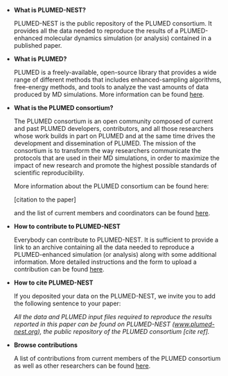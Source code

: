 * __What is PLUMED-NEST?__

  PLUMED-NEST is the public repository of the PLUMED consortium. It provides all the data
  needed to reproduce the results of a PLUMED-enhanced molecular dynamics simulation (or analysis)
  contained in a published paper. 

* __What is PLUMED?__

  PLUMED is a freely-available, open-source library that provides a wide range of different methods 
  that includes enhanced-sampling algorithms, free-energy methods, and tools to analyze the vast amounts 
  of data produced by MD simulations. More information can be found [here](http://www.plumed.org). 

* __What is the PLUMED consortium?__

  The PLUMED consortium is an open community composed of current and past PLUMED developers, contributors, 
  and all those researchers whose work builds in part on PLUMED and at the same time drives 
  the development and dissemination of PLUMED.
  The mission of the consortium is to transform the way researchers communicate the 
  protocols that are used in their MD simulations, in order to maximize the impact of 
  new research and promote the highest possible standards of scientific reproducibility. 

  More information about the PLUMED consortium can be found here:

  [citation to the paper]

  and the list of current members and coordinators can be found [here](Members.md). 

* __How to contribute to PLUMED-NEST__

  Everybody can contribute to PLUMED-NEST. It is sufficient to provide
  a link to an archive containing all the data needed to reproduce a 
  PLUMED-enhanced simulation (or analysis) along with some additional information.
  More detailed instructions and the form to upload a contribution can be found [here](Contribute.md).

* __How to cite PLUMED-NEST__

  If you deposited your data on the PLUMED-NEST, we invite you to add the following sentence to your paper:

  *All the data and PLUMED input files required to reproduce the results reported in this paper can be found
  on PLUMED-NEST (www.plumed-nest.org), the public repository of the PLUMED consortium [cite ref].* 

* __Browse contributions__

  A list of contributions from current members of the PLUMED consortium as well as other researchers
  can be found [here](list.md).

